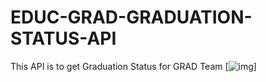 # EDUC-GRAD-GRADUATION-STATUS-API
This API is to get Graduation Status for GRAD Team
[![img](https://img.shields.io/badge/Lifecycle-Experimental-339999)]
